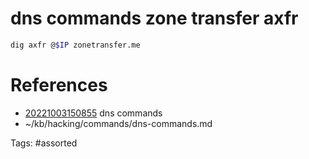 # dns commands zone transfer axfr
```bash
dig axfr @$IP zonetransfer.me
```

# References
- [20221003150855](/zet/20221003150855/README.md) dns commands
- ~/kb/hacking/commands/dns-commands.md

Tags:
    #assorted
